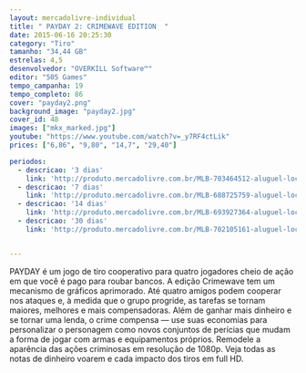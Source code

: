 ```yaml
---
layout: mercadolivre-individual
title: " PAYDAY 2: CRIMEWAVE EDITION  "
date: 2015-06-16 20:25:30
category: "Tiro"
tamanho: "34,44 GB"
estrelas: 4,5
desenvolvedor: "OVERKILL Software™"
editor: "505 Games"
tempo_campanha: 19
tempo_completo: 86
cover: "payday2.png"
background_image: "payday2.jpg"
cover_id: 48
images: ["mkx_marked.jpg"]
youtube: "https://www.youtube.com/watch?v=_y7RF4ctLik"
prices: ["6,86", "9,80", "14,7", "29,40"]

periodos:
  - descricao: '3 dias'
    link: 'http://produto.mercadolivre.com.br/MLB-703464512-aluguel-locaco-de-jogos-4-dias-xbox-one-midia-digital-_JM'
  - descricao: '7 dias'
    link: 'http://produto.mercadolivre.com.br/MLB-688725759-aluguel-locaco-de-jogos-xbox-one-midia-digital-_JM'
  - descricao: '14 dias'
    link: 'http://produto.mercadolivre.com.br/MLB-693927364-aluguel-locaco-de-jogos-xbox-one-midia-digital-_JM'
  - descricao: '30 dias'
    link: 'http://produto.mercadolivre.com.br/MLB-702105161-aluguel-locaco-de-jogos-xbox-one-midia-digital-_JM'


---
```


PAYDAY é um jogo de tiro cooperativo para quatro jogadores cheio de ação em que você é pago para roubar bancos. A edição Crimewave tem um mecanismo de gráficos aprimorado. Até quatro amigos podem cooperar nos ataques e, à medida que o grupo progride, as tarefas se tornam maiores, melhores e mais compensadoras. Além de ganhar mais dinheiro e se tornar uma lenda, o crime compensa — use suas economias para personalizar o personagem como novos conjuntos de perícias que mudam a forma de jogar com armas e equipamentos próprios. Remodele a aparência das ações criminosas em resolução de 1080p. Veja todas as notas de dinheiro voarem e cada impacto dos tiros em full HD.
